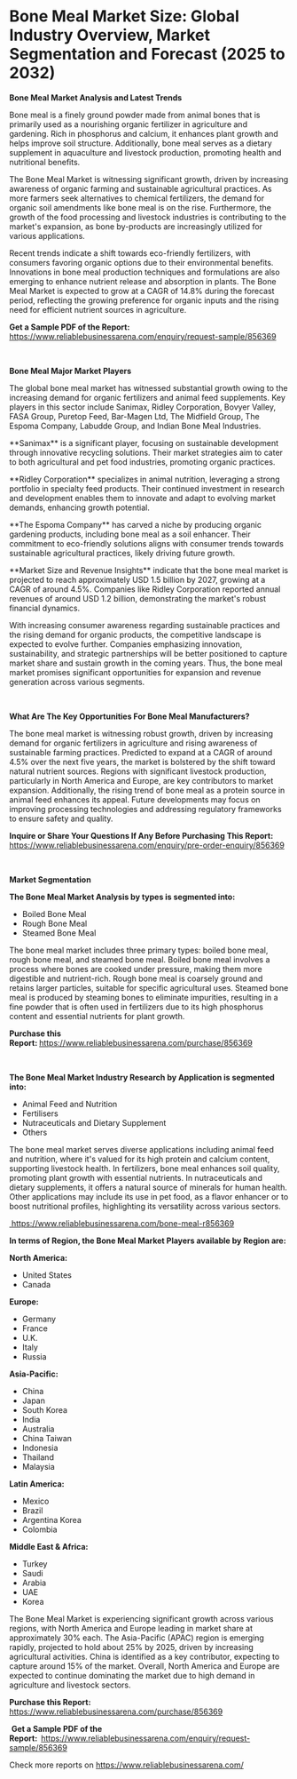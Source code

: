 <p><h1>Bone Meal Market Size: Global Industry Overview, Market Segmentation and Forecast (2025 to 2032)</h1></p><p><strong>Bone Meal Market Analysis and Latest Trends</strong></p>
<p><p>Bone meal is a finely ground powder made from animal bones that is primarily used as a nourishing organic fertilizer in agriculture and gardening. Rich in phosphorus and calcium, it enhances plant growth and helps improve soil structure. Additionally, bone meal serves as a dietary supplement in aquaculture and livestock production, promoting health and nutritional benefits.</p><p>The Bone Meal Market is witnessing significant growth, driven by increasing awareness of organic farming and sustainable agricultural practices. As more farmers seek alternatives to chemical fertilizers, the demand for organic soil amendments like bone meal is on the rise. Furthermore, the growth of the food processing and livestock industries is contributing to the market's expansion, as bone by-products are increasingly utilized for various applications.</p><p>Recent trends indicate a shift towards eco-friendly fertilizers, with consumers favoring organic options due to their environmental benefits. Innovations in bone meal production techniques and formulations are also emerging to enhance nutrient release and absorption in plants. The Bone Meal Market is expected to grow at a CAGR of 14.8% during the forecast period, reflecting the growing preference for organic inputs and the rising need for efficient nutrient sources in agriculture.</p></p>
<p><strong>Get a Sample PDF of the Report:&nbsp;</strong> <a href="https://www.reliablebusinessarena.com/enquiry/request-sample/856369?utm_campaign=3526&utm_medium=2&utm_source=Github&utm_content=ia&utm_term=31032025&utm_id=bone-meal">https://www.reliablebusinessarena.com/enquiry/request-sample/856369</a></p>
<p>&nbsp;</p>
<p><strong>Bone Meal Major Market Players</strong></p>
<p><p>The global bone meal market has witnessed substantial growth owing to the increasing demand for organic fertilizers and animal feed supplements. Key players in this sector include Sanimax, Ridley Corporation, Bovyer Valley, FASA Group, Puretop Feed, Bar-Magen Ltd, The Midfield Group, The Espoma Company, Labudde Group, and Indian Bone Meal Industries.</p><p>**Sanimax** is a significant player, focusing on sustainable development through innovative recycling solutions. Their market strategies aim to cater to both agricultural and pet food industries, promoting organic practices. </p><p>**Ridley Corporation** specializes in animal nutrition, leveraging a strong portfolio in specialty feed products. Their continued investment in research and development enables them to innovate and adapt to evolving market demands, enhancing growth potential.</p><p>**The Espoma Company** has carved a niche by producing organic gardening products, including bone meal as a soil enhancer. Their commitment to eco-friendly solutions aligns with consumer trends towards sustainable agricultural practices, likely driving future growth.</p><p>**Market Size and Revenue Insights** indicate that the bone meal market is projected to reach approximately USD 1.5 billion by 2027, growing at a CAGR of around 4.5%. Companies like Ridley Corporation reported annual revenues of around USD 1.2 billion, demonstrating the market's robust financial dynamics.</p><p>With increasing consumer awareness regarding sustainable practices and the rising demand for organic products, the competitive landscape is expected to evolve further. Companies emphasizing innovation, sustainability, and strategic partnerships will be better positioned to capture market share and sustain growth in the coming years. Thus, the bone meal market promises significant opportunities for expansion and revenue generation across various segments.</p></p>
<p>&nbsp;</p>
<p><strong>What Are The Key Opportunities For Bone Meal Manufacturers?</strong></p>
<p><p>The bone meal market is witnessing robust growth, driven by increasing demand for organic fertilizers in agriculture and rising awareness of sustainable farming practices. Predicted to expand at a CAGR of around 4.5% over the next five years, the market is bolstered by the shift toward natural nutrient sources. Regions with significant livestock production, particularly in North America and Europe, are key contributors to market expansion. Additionally, the rising trend of bone meal as a protein source in animal feed enhances its appeal. Future developments may focus on improving processing technologies and addressing regulatory frameworks to ensure safety and quality.</p></p>
<p><strong>Inquire or Share Your Questions If Any Before Purchasing This Report:</strong> <a href="https://www.reliablebusinessarena.com/enquiry/pre-order-enquiry/856369?utm_campaign=3526&utm_medium=2&utm_source=Github&utm_content=ia&utm_term=31032025&utm_id=bone-meal">https://www.reliablebusinessarena.com/enquiry/pre-order-enquiry/856369</a></p>
<p>&nbsp;</p>
<p><strong>Market Segmentation</strong></p>
<p><strong>The Bone Meal Market Analysis by types is segmented into:</strong></p>
<p><ul><li>Boiled Bone Meal</li><li>Rough Bone Meal</li><li>Steamed Bone Meal</li></ul></p>
<p><p>The bone meal market includes three primary types: boiled bone meal, rough bone meal, and steamed bone meal. Boiled bone meal involves a process where bones are cooked under pressure, making them more digestible and nutrient-rich. Rough bone meal is coarsely ground and retains larger particles, suitable for specific agricultural uses. Steamed bone meal is produced by steaming bones to eliminate impurities, resulting in a fine powder that is often used in fertilizers due to its high phosphorus content and essential nutrients for plant growth.</p></p>
<p><strong>Purchase this Report:&nbsp;</strong><a href="https://www.reliablebusinessarena.com/purchase/856369?utm_campaign=3526&utm_medium=2&utm_source=Github&utm_content=ia&utm_term=31032025&utm_id=bone-meal">https://www.reliablebusinessarena.com/purchase/856369</a></p>
<p>&nbsp;</p>
<p><strong>The Bone Meal Market Industry Research by Application is segmented into:</strong></p>
<p><ul><li>Animal Feed and Nutrition</li><li>Fertilisers</li><li>Nutraceuticals and Dietary Supplement</li><li>Others</li></ul></p>
<p><p>The bone meal market serves diverse applications including animal feed and nutrition, where it's valued for its high protein and calcium content, supporting livestock health. In fertilizers, bone meal enhances soil quality, promoting plant growth with essential nutrients. In nutraceuticals and dietary supplements, it offers a natural source of minerals for human health. Other applications may include its use in pet food, as a flavor enhancer or to boost nutritional profiles, highlighting its versatility across various sectors.</p></p>
<p><a href="https://www.reliablebusinessarena.com/bone-meal-r856369?utm_campaign=3526&utm_medium=2&utm_source=Github&utm_content=ia&utm_term=31032025&utm_id=bone-meal">&nbsp;https://www.reliablebusinessarena.com/bone-meal-r856369</a></p>
<p><strong>In terms of Region, the Bone Meal Market Players available by Region are:</strong></p>
<p>
    <p> <strong> North America: </strong>
        <ul>
            <li>United States</li>
            <li>Canada</li>
        </ul>
        </p> 
    <p> <strong> Europe: </strong>
        <ul>
            <li>Germany</li>
            <li>France</li>
            <li>U.K.</li>
            <li>Italy</li>
            <li>Russia</li>
        </ul>
        </p> 
    <p> <strong> Asia-Pacific: </strong>
        <ul>
            <li>China</li>
            <li>Japan</li>
            <li>South Korea</li>
            <li>India</li>
            <li>Australia</li>
            <li>China Taiwan</li>
            <li>Indonesia</li>
            <li>Thailand</li>
            <li>Malaysia</li>
        </ul>
        </p> 
    <p> <strong> Latin America: </strong>
        <ul>
            <li>Mexico</li>
            <li>Brazil</li>
            <li>Argentina Korea</li>
            <li>Colombia</li>
        </ul>
        </p> 
    <p> <strong> Middle East & Africa: </strong>
        <ul>
            <li>Turkey</li>
            <li>Saudi</li>
            <li>Arabia</li>
            <li>UAE</li>
            <li>Korea</li>
        </ul>
    </p>
    </p>
<p><p>The Bone Meal Market is experiencing significant growth across various regions, with North America and Europe leading in market share at approximately 30% each. The Asia-Pacific (APAC) region is emerging rapidly, projected to hold about 25% by 2025, driven by increasing agricultural activities. China is identified as a key contributor, expecting to capture around 15% of the market. Overall, North America and Europe are expected to continue dominating the market due to high demand in agriculture and livestock sectors.</p></p>
<p><strong>Purchase this Report: </strong><a href="https://www.reliablebusinessarena.com/purchase/856369?utm_campaign=3526&utm_medium=2&utm_source=Github&utm_content=ia&utm_term=31032025&utm_id=bone-meal">https://www.reliablebusinessarena.com/purchase/856369</a></p>
<p>&nbsp;<strong>Get a Sample PDF of the Report:&nbsp;&nbsp;</strong><a href="https://www.reliablebusinessarena.com/enquiry/request-sample/856369?utm_campaign=3526&utm_medium=2&utm_source=Github&utm_content=ia&utm_term=31032025&utm_id=bone-meal">https://www.reliablebusinessarena.com/enquiry/request-sample/856369</a></p>
<p><strong></strong></p>
<p>Check more reports on <a href="https://www.reliablebusinessarena.com/?utm_campaign=3526&utm_medium=2&utm_source=Github&utm_content=ia&utm_term=31032025&utm_id=bone-meal">https://www.reliablebusinessarena.com/</a></p>